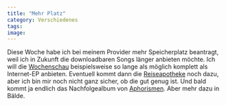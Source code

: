 ```yaml
---
title: "Mehr Platz"
category: Verschiedenes
tags: 
image: 
---
```


Diese Woche habe ich bei meinem Provider mehr Speicherplatz beantragt, weil ich in Zukunft die downloadbaren Songs länger anbieten möchte. Ich will die [Wochenschau](/downloads) beispielsweise so lange als möglich komplett als Internet-EP anbieten. Eventuell kommt dann die [Reiseapotheke](/downloads) noch dazu, aber ich bin mir noch nicht ganz sicher, ob die gut genug ist. Und bald kommt ja endlich das Nachfolgealbum von [Aphorismen](/downloads). Aber mehr dazu in Bälde.